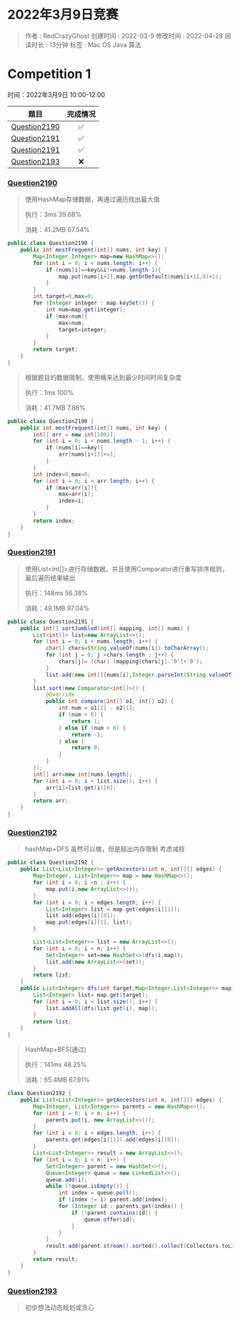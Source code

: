 # 2022年3月9日竞赛
> 作者 : RedCrazyGhost
> 创建时间 : 2022-03-9
> 修改时间 : 2022-04-28
> 阅读时长 : 13分钟
> 标签 :  <span class="badge bg-secondary">Mac OS</span> <span class="badge bg-primary">Java</span> <span class="badge bg-black">算法</span> 
# Competition 1
时间：2022年3月9日 10:00-12:00

|题目|完成情况|
|:---:|:---:|
|[Question2190](https://leetcode-cn.com/problems/most-frequent-number-following-key-in-an-array/)|✅|
|[Question2191](https://leetcode-cn.com/problems/sort-the-jumbled-numbers/)|✅|
|[Question2191](https://leetcode-cn.com/problems/sort-the-jumbled-numbers/)|✅|
|[Question2193](https://leetcode-cn.com/problems/minimum-number-of-moves-to-make-palindrome/)|❌|

### [Question2190](https://leetcode-cn.com/problems/most-frequent-number-following-key-in-an-array/)
> 使用HashMap存储数据，再通过遍历找出最大值
> 
> 执行：3ms 39.68%
> 
> 消耗：41.2MB 67.54%
```java
public class Question2190 {
    public int mostFrequent(int[] nums, int key) {
        Map<Integer,Integer> map=new HashMap<>();
        for (int i = 0; i < nums.length; i++) {
            if (nums[i]==key&&i!=nums.length-1){
                map.put(nums[i+1],map.getOrDefault(nums[i+1],0)+1);
            }
        }
        int target=0,max=0;
        for (Integer integer : map.keySet()) {
            int num=map.get(integer);
            if (max<num){
                max=num;
                target=integer;
            }
        }
        return target;
    }
}
```
> 根据题目的数据限制，使用桶来达到最少时间时间复杂度
>
> 执行：1ms 100%
>
> 消耗：41.7MB 7.88%
```java
public class Question2190 {
    public int mostFrequent(int[] nums, int key) {
        int[] arr = new int[1001];
        for (int i = 0; i < nums.length - 1; i++) {
            if (nums[i]==key){
                arr[nums[i+1]]+=1;
            }
        }
        int index=0,max=0;
        for (int i = 0; i < arr.length; i++) {
            if (max<arr[i]){
                max=arr[i];
                index=i;
            }
        }
        return index;
    }
}
```

### [Question2191](https://leetcode-cn.com/problems/sort-the-jumbled-numbers/)
> 使用List<int[]>进行存储数据，并且使用Comparator进行重写排序规则，最后遍历结果输出
> 
> 执行：148ms 56.38%
>
> 消耗：49.1MB 97.04%
```java
public class Question2191 {
    public int[] sortJumbled(int[] mapping, int[] nums) {
        List<int[]> list=new ArrayList<>();
        for (int i = 0; i < nums.length; i++) {
            char[] chars=String.valueOf(nums[i]).toCharArray();
            for (int j = 0; j <chars.length ; j++) {
                chars[j]= (char) (mapping[chars[j]-'0']+'0');
            }
            list.add(new int[]{nums[i],Integer.parseInt(String.valueOf(chars))});
        }
        list.sort(new Comparator<int[]>() {
            @Override
            public int compare(int[] o1, int[] o2) {
                int num = o1[1] - o2[1];
                if (num > 0) {
                    return 1;
                } else if (num < 0) {
                    return -1;
                } else {
                    return 0;
                }
            }
        });
        int[] arr=new int[nums.length];
        for (int i = 0; i < list.size(); i++) {
            arr[i]=list.get(i)[0];
        }
        return arr;
    }
}
```

### [Question2192](https://leetcode-cn.com/problems/all-ancestors-of-a-node-in-a-directed-acyclic-graph/)
> hashMap+DFS 虽然可以做，但是超出内存限制 考虑减枝
```java
public class Question2192 {
    public List<List<Integer>> getAncestors(int n, int[][] edges) {
        Map<Integer, List<Integer>> map = new HashMap<>();
        for (int i = 0; i <n ; i++) {
            map.put(i,new ArrayList<>());
        }
        for (int i = 0; i < edges.length; i++) {
            List<Integer> list = map.get(edges[i][1]);
            list.add(edges[i][0]);
            map.put(edges[i][1], list);
        }

        List<List<Integer>> list = new ArrayList<>();
        for (int i = 0; i < n; i++) {
            Set<Integer> set=new HashSet<>(dfs(i,map));
            list.add(new ArrayList<>(set));
        }
        return list;
    }
    public List<Integer> dfs(int target,Map<Integer,List<Integer>> map){
        List<Integer> list= map.get(target);
        for (int i = 0; i < list.size(); i++) {
            list.addAll(dfs(list.get(i), map));
        }
        return list;
    }
}
```
> HashMap+BFS(通过)
> 
> 执行：141ms 48.25%
>
> 消耗：65.4MB 67.91%
```java
class Question2192 {
    public List<List<Integer>> getAncestors(int n, int[][] edges) {
        Map<Integer, List<Integer>> parents = new HashMap<>();
        for (int i = 0; i < n; i++) {
            parents.put(i, new ArrayList<>());
        }
        for (int i = 0; i < edges.length; i++) {
            parents.get(edges[i][1]).add(edges[i][0]);
        }
        List<List<Integer>> result = new ArrayList<>();
        for (int i = 0; i < n; i++) {
            Set<Integer> parent = new HashSet<>();
            Queue<Integer> queue = new LinkedList<>();
            queue.add(i);
            while (!queue.isEmpty()) {
                int index = queue.poll();
                if (index != i) parent.add(index);
                for (Integer id : parents.get(index)) {
                    if (!parent.contains(id)) {
                        queue.offer(id);
                    }
                }
            }
            result.add(parent.stream().sorted().collect(Collectors.toList()));
        }
        return result;
    }
}
```

### [Question2193](https://leetcode-cn.com/problems/minimum-number-of-moves-to-make-palindrome/)
> 初步想法动态规划或贪心